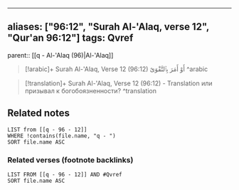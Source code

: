 
---
aliases: ["96:12", "Surah Al-'Alaq, verse 12", "Qur'an 96:12"]
tags: Qvref
---

parent:: [[q - Al-'Alaq (96)|Al-'Alaq]]

> [!arabic]+ Surah Al-'Alaq, Verse 12 (96:12)
> <span class="quran-arabic">أَوْ أَمَرَ بِٱلتَّقْوَىٰٓ</span>
^arabic

> [!translation]+ Surah Al-'Alaq, Verse 12 (96:12) - Translation
> или призывал к богобоязненности?
^translation



## Related notes
```dataview
LIST from [[q - 96 - 12]]
WHERE !contains(file.name, "q - ")
SORT file.name ASC
```

### Related verses (footnote backlinks)
```dataview
LIST FROM [[q - 96 - 12]] AND #Qvref
SORT file.name ASC
```

